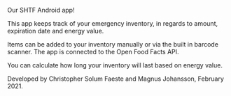 Our SHTF Android app!

This app keeps track of your emergency inventory, in regards to amount, expiration date and energy value.

Items can be added to your inventory manually or via the built in barcode scanner.
The app is connected to the Open Food Facts API.

You can calculate how long your inventory will last based on energy value.

Developed by Christopher Solum Faeste and Magnus Johansson, February 2021.

